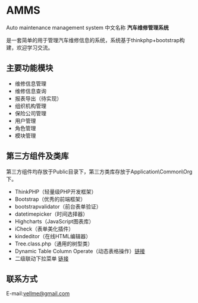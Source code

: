# AMMS
Auto maintenance management system 中文名称 **汽车维修管理系统**

是一套简单的用于管理汽车维修信息的系统，系统基于thinkphp+bootstrap构建，欢迎学习交流。

## 主要功能模块 ##
- 维修信息管理
- 维修信息查询
- 报表导出（待实现）
- 组织机构管理
- 保险公司管理
- 用户管理
- 角色管理
- 模块管理

## 第三方组件及类库 ##
第三方组件均存放于Public目录下，第三方类库存放于Application\Common\Org下。

- ThinkPHP（轻量级PHP开发框架）
- Bootstrap（优秀的前端框架）
- bootstrapvalidator（前台表单验证）
- datetimepicker（时间选择器）
- Highcharts（JavaScript图表库）
- iCheck（表单美化插件）
- kindeditor（在线HTML编辑器）
- Tree.class.php（通用的树型类）
- Dynamic Table Column Operate（动态表格操作）[链接](http://www.blogjava.net/absolutedo/archive/2009/03/13/259488.html)
- 二级联动下拉菜单 [链接](http://www.helloweba.com/view-blog-88.html)

## 联系方式 ##
E-mail:vellme@gmail.com
